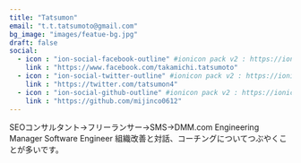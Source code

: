 ```yaml
---
title: "Tatsumon"
email: "t.t.tatsumoto@gmail.com"
bg_image: "images/featue-bg.jpg"
draft: false
social:
  - icon : "ion-social-facebook-outline" #ionicon pack v2 : https://ionicons.com/v2/
    link : "https://www.facebook.com/takamichi.tatsumoto"
  - icon : "ion-social-twitter-outline" #ionicon pack v2 : https://ionicons.com/v2/
    link : "https://twitter.com/tatsumon4"
  - icon : "ion-social-github-outline" #ionicon pack v2 : https://ionicons.com/v2/
    link : "https://github.com/mijinco0612"
---
```


SEOコンサルタント→フリーランサー→SMS→DMM.com 
Engineering Manager
Software Engineer
組織改善と対話、コーチングについてつぶやくことが多いです。